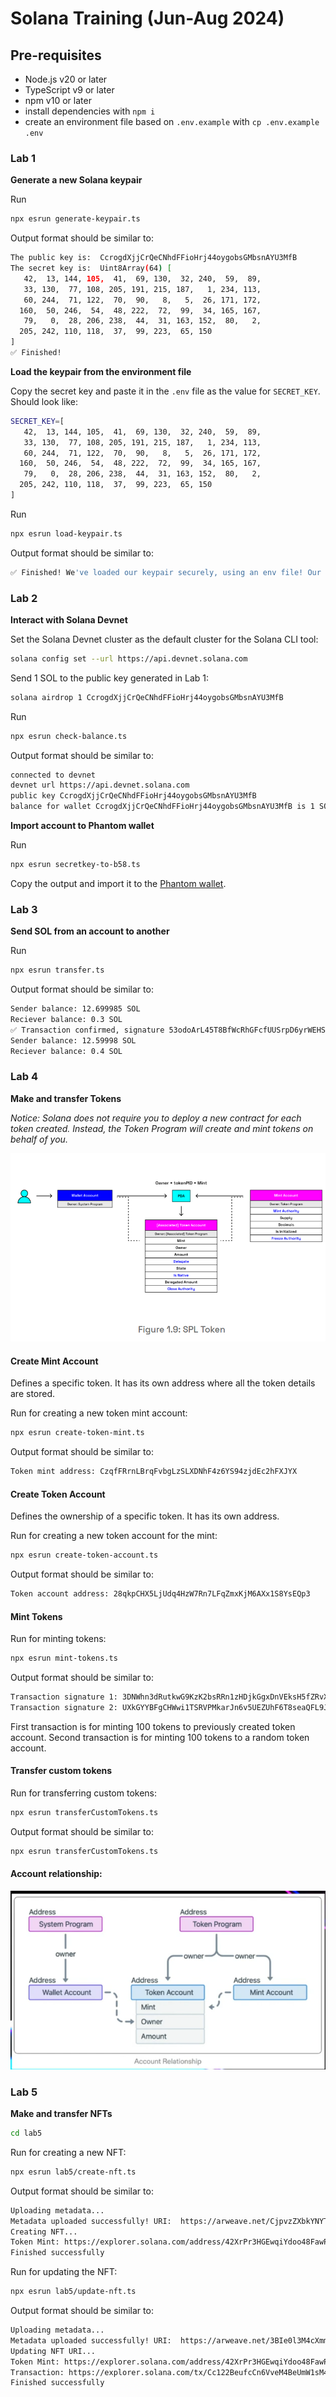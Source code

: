 # Solana Training (Jun-Aug 2024)

## Pre-requisites

- Node.js v20 or later
- TypeScript v9 or later
- npm v10 or later
- install dependencies with `npm i`
- create an environment file based on `.env.example` with `cp .env.example .env`

### Lab 1

**Generate a new Solana keypair**

Run 

```bash
npx esrun generate-keypair.ts
```

Output format should be similar to:

```bash
The public key is:  CcrogdXjjCrQeCNhdFFioHrj44oygobsGMbsnAYU3MfB
The secret key is:  Uint8Array(64) [
   42,  13, 144, 105,  41,  69, 130,  32, 240,  59,  89,
   33, 130,  77, 108, 205, 191, 215, 187,   1, 234, 113,
   60, 244,  71, 122,  70,  90,   8,   5,  26, 171, 172,
  160,  50, 246,  54,  48, 222,  72,  99,  34, 165, 167,
   79,   0,  28, 206, 238,  44,  31, 163, 152,  80,   2,
  205, 242, 110, 118,  37,  99, 223,  65, 150
]
✅ Finished!
```

**Load the keypair from the environment file**

Copy the secret key and paste it in the `.env` file as the value for `SECRET_KEY`. Should look like:

```bash
SECRET_KEY=[
   42,  13, 144, 105,  41,  69, 130,  32, 240,  59,  89,
   33, 130,  77, 108, 205, 191, 215, 187,   1, 234, 113,
   60, 244,  71, 122,  70,  90,   8,   5,  26, 171, 172,
  160,  50, 246,  54,  48, 222,  72,  99,  34, 165, 167,
   79,   0,  28, 206, 238,  44,  31, 163, 152,  80,   2,
  205, 242, 110, 118,  37,  99, 223,  65, 150
]
```

Run 
```bash
npx esrun load-keypair.ts
```

Output format should be similar to:

```bash
✅ Finished! We've loaded our keypair securely, using an env file! Our public key is: CcrogdXjjCrQeCNhdFFioHrj44oygobsGMbsnAYU3MfB
```


### Lab 2

**Interact with Solana Devnet**

Set the Solana Devnet cluster as the default cluster for the Solana CLI tool:
```bash
solana config set --url https://api.devnet.solana.com
```

Send 1 SOL to the public key generated in Lab 1:
```bash
solana airdrop 1 CcrogdXjjCrQeCNhdFFioHrj44oygobsGMbsnAYU3MfB
```

Run 
```bash
npx esrun check-balance.ts
```

Output format should be similar to:

```bash
connected to devnet
devnet url https://api.devnet.solana.com
public key CcrogdXjjCrQeCNhdFFioHrj44oygobsGMbsnAYU3MfB
balance for wallet CcrogdXjjCrQeCNhdFFioHrj44oygobsGMbsnAYU3MfB is 1 SOL
```

**Import account to Phantom wallet**

Run 
```bash
npx esrun secretkey-to-b58.ts
```

Copy the output and import it to the [Phantom wallet](https://help.phantom.app/hc/en-us/articles/15079894392851-Importing-an-Existing-Wallet-into-Phantom).


### Lab 3

**Send SOL from an account to another**

Run
```bash
npx esrun transfer.ts
```

Output format should be similar to:
```bash
Sender balance: 12.699985 SOL
Reciever balance: 0.3 SOL
✅ Transaction confirmed, signature 53odoArL45T8BfWcRhGFcfUUSrpD6yrWEHSR3LWVfDwSLSPNS47DnbrvFjf5azZ9sY6PNoFit9XHP7juPA6hmb7b
Sender balance: 12.59998 SOL
Reciever balance: 0.4 SOL
```

### Lab 4

**Make and transfer Tokens**

*Notice: Solana does not require you to deploy a new contract for each token created. Instead, the Token Program will create and mint tokens on behalf of you.*

![alt text](image.png)

#### Create Mint Account

Defines a specific token. It has its own address where all the token details are stored.

Run for creating a new token mint account:
```bash
npx esrun create-token-mint.ts
```

Output format should be similar to:
```bash
Token mint address: CzqfFRrnLBrqFvbgLzSLXDNhF4z6YS94zjdEc2hFXJYX
```

#### Create Token Account

Defines the ownership of a specific token. It has its own address.

Run for creating a new token account for the mint:
```bash
npx esrun create-token-account.ts
```

Output format should be similar to:
```bash
Token account address: 28qkpCHX5LjUdq4HzW7Rn7LFqZmxKjM6AXx1S8YsEQp3
```

#### Mint Tokens

Run for minting tokens:
```bash
npx esrun mint-tokens.ts
```

Output format should be similar to:
```bash
Transaction signature 1: 3DNWhn3dRutkwG9KzK2bsRRn1zHDjkGgxDnVEksH5fZRvXB28s5V6fuzpvwo6uDbPA7WVMMUKUWhPcfAeTDmNTg5
Transaction signature 2: UXkGYYBFgCHWwi1TSRVPMkarJn6v5UEZUhF6T8seaQFL9JVjMYcweEim8CnZuktdBvuX1L55HiaBxtsxe3oFt8p
```

First transaction is for minting 100 tokens to previously created token account. 
Second transaction is for minting 100 tokens to a random token account.

#### Transfer custom tokens

Run for transferring custom tokens:
```bash
npx esrun transferCustomTokens.ts
```

Output format should be similar to:
```bash
npx esrun transferCustomTokens.ts
```


#### Account relationship:
![alt text](image-1.png)

### Lab 5

**Make and transfer NFTs**

```bash
cd lab5
```

Run for creating a new NFT:
```bash
npx esrun lab5/create-nft.ts
```

Output format should be similar to:
```bash
Uploading metadata...
Metadata uploaded successfully! URI:  https://arweave.net/CjpvzZXbkYNYTbBzX3TgibnoNKqlpXhwAJzK0VtfChU
Creating NFT...
Token Mint: https://explorer.solana.com/address/42XrPr3HGEwqiYdoo48FawPyyHjy4X54HB7qjrziUY34?cluster=devnet
Finished successfully
```

Run for updating the NFT:
```bash
npx esrun lab5/update-nft.ts
```

Output format should be similar to:
```bash
Uploading metadata...
Metadata uploaded successfully! URI:  https://arweave.net/3BIe0l3M4cXmmlLY9_WhMCAGVSSTyz_N5LTvzL6KE_M
Updating NFT URI...
Token Mint: https://explorer.solana.com/address/42XrPr3HGEwqiYdoo48FawPyyHjy4X54HB7qjrziUY34?cluster=devnet
Transaction: https://explorer.solana.com/tx/Cc122BeufcCn6VveM4BeUmW1sM4BgZTPBunYoLsigfaiP4wMrRDtzSGBRoTgoSo4wVm5maAt9gt3JnnxKgZzXa7?cluster=devnet
Finished successfully
```
